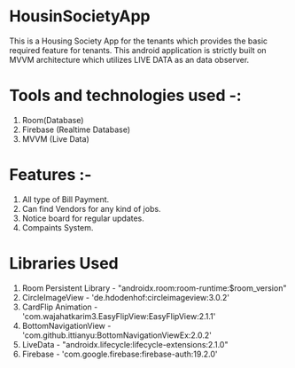 # HousinSocietyApp

This is a Housing Society App for the tenants which provides the basic required feature for tenants.
This android application is strictly built on MVVM architecture which utilizes LIVE DATA as an data observer.

# Tools and technologies used -:
1. Room(Database)
2. Firebase (Realtime Database)
3. MVVM (Live Data)

# Features :-
1. All type of Bill Payment.
2. Can find Vendors for any kind of jobs.
3. Notice board for regular updates.
4. Compaints System.

# Libraries Used
1. Room Persistent Library - "androidx.room:room-runtime:$room_version"
2. CircleImageView - 'de.hdodenhof:circleimageview:3.0.2'
3. CardFlip Animation - 'com.wajahatkarim3.EasyFlipView:EasyFlipView:2.1.1'
4. BottomNavigationView - 'com.github.ittianyu:BottomNavigationViewEx:2.0.2'
5. LiveData - "androidx.lifecycle:lifecycle-extensions:2.1.0"
6. Firebase - 'com.google.firebase:firebase-auth:19.2.0'
